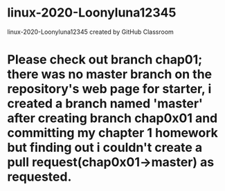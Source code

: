 # linux-2020-Loonyluna12345
linux-2020-Loonyluna12345 created by GitHub Classroom
# Please check out branch chap01; there was no master branch on the repository's web page for starter, i created a branch named 'master' after creating branch chap0x01 and committing my chapter 1 homework but finding out i couldn't create a pull request(chap0x01->master) as requested.
